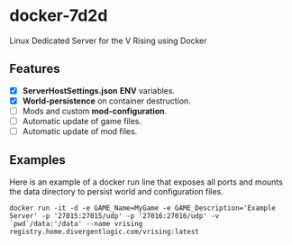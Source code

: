 # docker-7d2d
Linux Dedicated Server for the V Rising using Docker

## Features
- [x] **ServerHostSettings.json** **ENV** variables.
- [x] **World-persistence** on container destruction.
- [ ] Mods and custom **mod-configuration**.
- [ ] Automatic update of game files.
- [ ] Automatic update of mod files.

## Examples

Here is an example of a docker run line that exposes all ports and mounts the data directory to persist world and configuration files.

```SHELL
docker run -it -d -e GAME_Name=MyGame -e GAME_Description='Example Server' -p '27015:27015/udp' -p '27016:27016/udp' -v `pwd`/data:'/data' --name vrising registry.home.divergentlogic.com/vrising:latest
```
